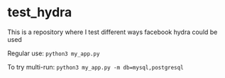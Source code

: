 # test_hydra

This is a repository where I test different ways facebook hydra could be used

Regular use:
`python3 my_app.py`

To try multi-run:
`python3 my_app.py -m db=mysql,postgresql`